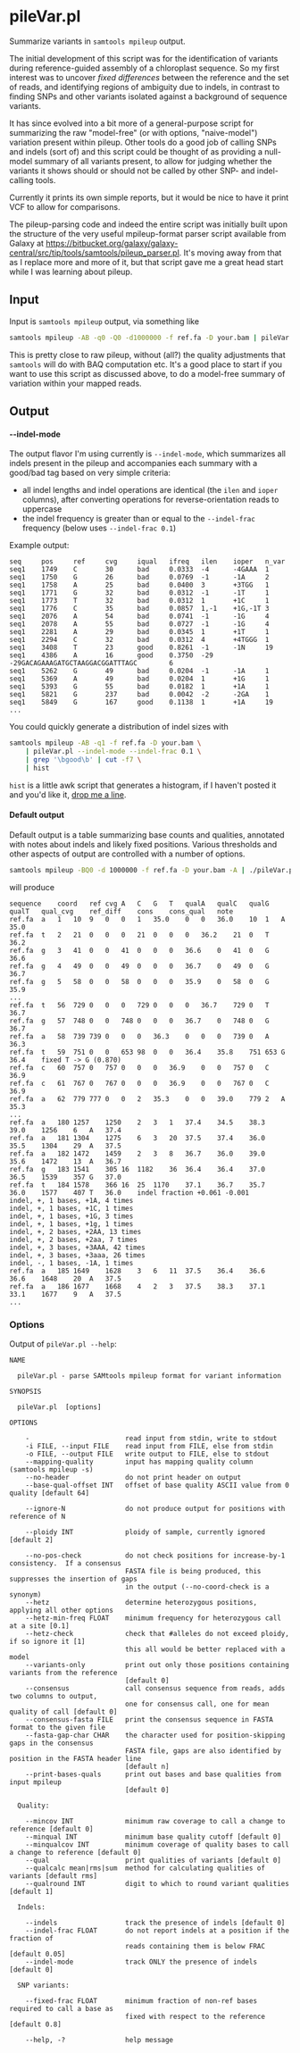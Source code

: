 pileVar.pl
==========

Summarize variants in `samtools mpileup` output.

The initial development of this script was for the identification of variants 
during reference-guided assembly of a chloroplast sequence. So my first 
interest was to uncover *fixed differences* between the reference and the set of reads,
and identifying regions of ambiguity due to indels, in contrast to finding SNPs and
other variants isolated against a background of sequence variants.

It has since evolved into a bit more of a general-purpose script for summarizing
the raw "model-free" (or with options, "naive-model") variation present within pileup. 
Other tools do a good job of calling SNPs and indels (sort of) and this script 
could be thought of as providing a null-model summary of all variants present, to
allow for judging whether the variants it shows should or should not be called by
other SNP- and indel-calling tools.

Currently it prints its own simple reports, but it would be nice to have it print
VCF to allow for comparisons.

The pileup-parsing code and indeed the entire script was initially built upon the 
structure of the very useful mpileup-format parser script available from Galaxy at
<https://bitbucket.org/galaxy/galaxy-central/src/tip/tools/samtools/pileup_parser.pl>.
It's moving away from that as I replace more and more of it, but that script gave me
a great head start while I was learning about pileup.


Input
-----

Input is `samtools mpileup` output, via something like

````bash
samtools mpileup -AB -q0 -Q0 -d1000000 -f ref.fa -D your.bam | pileVar.pl ...
````

This is pretty close to raw pileup, without (all?) the quality adjustments
that `samtools` will do with BAQ computation etc. It's a good place to start
if you want to use this script as discussed above, to do a model-free summary
of variation within your mapped reads.


Output
------

#### --indel-mode

The output flavor I'm using currently is `--indel-mode`, which summarizes 
all indels present in the pileup and accompanies each summary with a good/bad 
tag based on very simple criteria:

* all indel lengths and indel operations are identical (the `ilen` and `ioper` 
  columns), after converting operations for reverse-orientation reads to 
  uppercase
* the indel frequency is greater than or equal to the `--indel-frac` frequency
  (below uses `--indel-frac 0.1`)

Example output:

    seq     pos     ref     cvg     iqual   ifreq   ilen    ioper   n_var
    seq1    1749    C       30      bad     0.0333  -4      -4GAAA  1
    seq1    1750    G       26      bad     0.0769  -1      -1A     2
    seq1    1758    A       25      bad     0.0400  3       +3TGG   1
    seq1    1771    G       32      bad     0.0312  -1      -1T     1
    seq1    1773    T       32      bad     0.0312  1       +1C     1
    seq1    1776    C       35      bad     0.0857  1,-1    +1G,-1T 3
    seq1    2076    A       54      bad     0.0741  -1      -1G     4
    seq1    2078    A       55      bad     0.0727  -1      -1G     4
    seq1    2281    A       29      bad     0.0345  1       +1T     1
    seq1    2294    C       32      bad     0.0312  4       +4TGGG  1
    seq1    3408    T       23      good    0.8261  -1      -1N     19
    seq1    4386    A       16      good    0.3750  -29     -29GACAGAAAGATGCTAAGGACGGATTTAGC        6
    seq1    5262    G       49      bad     0.0204  -1      -1A     1
    seq1    5369    A       49      bad     0.0204  1       +1G     1
    seq1    5393    G       55      bad     0.0182  1       +1A     1
    seq1    5821    G       237     bad     0.0042  -2      -2GA    1
    seq1    5849    G       167     good    0.1138  1       +1A     19
    ...

You could quickly generate a distribution of indel sizes with

````bash
samtools mpileup -AB -q1 -f ref.fa -D your.bam \
    | pileVar.pl --indel-mode --indel-frac 0.1 \
    | grep '\bgood\b' | cut -f7 \
    | hist
````

`hist` is a little awk script that generates a histogram, if I haven't posted 
it and you'd like it, [drop me a line](mailto:douglasgscofield@gmail.com).


#### Default output

Default output is a table summarizing base counts and qualities, annotated with
notes about indels and likely fixed positions. Various thresholds and other
aspects of output are controlled with a number of options.

````bash
samtools mpileup -BQ0 -d 1000000 -f ref.fa -D your.bam -A | ./pileVar.pl
````

will produce

    sequence	coord	ref	cvg	A	C	G	T	qualA	qualC	qualG	qualT	qual_cvg	ref_diff	cons	cons_qual	note
    ref.fa	a	1	10	9	0	0	1	35.0	0	0	36.0	10	1	A	35.0
    ref.fa	t	2	21	0	0	0	21	0	0	0	36.2	21	0	T	36.2
    ref.fa	g	3	41	0	0	41	0	0	0	36.6	0	41	0	G	36.6
    ref.fa	g	4	49	0	0	49	0	0	0	36.7	0	49	0	G	36.7
    ref.fa	g	5	58	0	0	58	0	0	0	35.9	0	58	0	G	35.9
    ...
    ref.fa	t	56	729	0	0	0	729	0	0	0	36.7	729	0	T	36.7
    ref.fa	g	57	748	0	0	748	0	0	0	36.7	0	748	0	G	36.7
    ref.fa	a	58	739	739	0	0	0	36.3	0	0	0	739	0	A	36.3
    ref.fa	t	59	751	0	0	653	98	0	0	36.4	35.8	751	653	G	36.4	fixed T -> G (0.870)
    ref.fa	c	60	757	0	757	0	0	0	36.9	0	0	757	0	C	36.9
    ref.fa	c	61	767	0	767	0	0	0	36.9	0	0	767	0	C	36.9
    ref.fa	a	62	779	777	0	0	2	35.3	0	0	39.0	779	2	A	35.3
    ...
    ref.fa	a	180	1257	1250	2	3	1	37.4	34.5	38.3	39.0	1256	6	A	37.4
    ref.fa	a	181	1304	1275	6	3	20	37.5	37.4	36.0	35.5	1304	29	A	37.5
    ref.fa	a	182	1472	1459	2	3	8	36.7	36.0	39.0	35.6	1472	13	A	36.7
    ref.fa	g	183	1541	305	16	1182	36	36.4	36.4	37.0	36.5	1539	357	G	37.0
    ref.fa	t	184	1578	366	16	25	1170	37.1	36.7	35.7	36.0	1577	407	T	36.0	indel fraction +0.061 -0.001
    indel, +, 1 bases, +1A, 4 times
    indel, +, 1 bases, +1C, 1 times
    indel, +, 1 bases, +1G, 3 times
    indel, +, 1 bases, +1g, 1 times
    indel, +, 2 bases, +2AA, 13 times
    indel, +, 2 bases, +2aa, 7 times
    indel, +, 3 bases, +3AAA, 42 times
    indel, +, 3 bases, +3aaa, 26 times
    indel, -, 1 bases, -1A, 1 times
    ref.fa	a	185	1649	1628	3	6	11	37.5	36.4	36.6	36.6	1648	20	A	37.5
    ref.fa	a	186	1677	1668	4	2	3	37.5	38.3	37.1	33.1	1677	9	A	37.5
    ...


### Options

Output of `pileVar.pl --help`:

````
NAME

  pileVar.pl - parse SAMtools mpileup format for variant information

SYNOPSIS

  pileVar.pl  [options]

OPTIONS

    -                        read input from stdin, write to stdout
    -i FILE, --input FILE    read input from FILE, else from stdin
    -o FILE, --output FILE   write output to FILE, else to stdout
    --mapping-quality        input has mapping quality column (samtools mpileup -s)
    --no-header              do not print header on output
    --base-qual-offset INT   offset of base quality ASCII value from 0 quality [default 64]

    --ignore-N               do not produce output for positions with reference of N

    --ploidy INT             ploidy of sample, currently ignored [default 2]

    --no-pos-check           do not check positions for increase-by-1 consistency.  If a consensus
                             FASTA file is being produced, this suppresses the insertion of gaps
                             in the output (--no-coord-check is a synonym)
    --hetz                   determine heterozygous positions, applying all other options
    --hetz-min-freq FLOAT    minimum frequency for heterozygous call at a site [0.1]
    --hetz-check             check that #alleles do not exceed ploidy, if so ignore it [1]
                             this all would be better replaced with a model
    --variants-only          print out only those positions containing variants from the reference
                             [default 0]
    --consensus              call consensus sequence from reads, adds two columns to output,
                             one for consensus call, one for mean quality of call [default 0]
    --consensus-fasta FILE   print the consensus sequence in FASTA format to the given file
    --fasta-gap-char CHAR    the character used for position-skipping gaps in the consensus
                             FASTA file, gaps are also identified by position in the FASTA header line 
                             [default n]
    --print-bases-quals      print out bases and base qualities from input mpileup
                             [default 0]

  Quality:

    --mincov INT             minimum raw coverage to call a change to reference [default 0]
    --minqual INT            minimum base quality cutoff [default 0]
    --minqualcov INT         minimum coverage of quality bases to call a change to reference [default 0]
    --qual                   print qualities of variants [default 0]
    --qualcalc mean|rms|sum  method for calculating qualities of variants [default rms]
    --qualround INT          digit to which to round variant qualities [default 1]

  Indels:

    --indels                 track the presence of indels [default 0]
    --indel-frac FLOAT       do not report indels at a position if the fraction of 
                             reads containing them is below FRAC [default 0.05]
    --indel-mode             track ONLY the presence of indels [default 0]

  SNP variants:

    --fixed-frac FLOAT       minimum fraction of non-ref bases required to call a base as 
                             fixed with respect to the reference [default 0.8]

    --help, -?               help message

````
